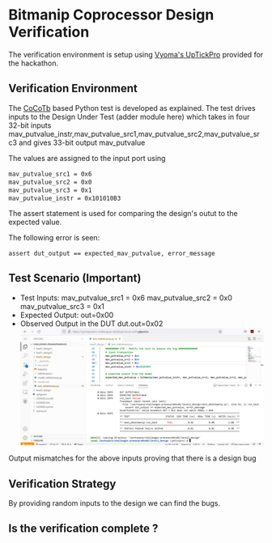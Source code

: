 # Bitmanip Coprocessor Design Verification

The verification environment is setup using [Vyoma's UpTickPro](https://vyomasystems.com) provided for the hackathon.

## Verification Environment

The [CoCoTb](https://www.cocotb.org/) based Python test is developed as explained. The test drives inputs to the Design Under Test (adder module here) which takes in four 32-bit inputs mav_putvalue_instr,mav_putvalue_src1,mav_putvalue_src2,mav_putvalue_src3 and gives 33-bit output mav_putvalue

The values are assigned to the input port using 
```
mav_putvalue_src1 = 0x6
mav_putvalue_src2 = 0x0
mav_putvalue_src3 = 0x1
mav_putvalue_instr = 0x101010B3
```

The assert statement is used for comparing the design's outut to the expected value.

The following error is seen:

```
assert dut_output == expected_mav_putvalue, error_message
```
## Test Scenario **(Important)**
- Test Inputs: mav_putvalue_src1 = 0x6 mav_putvalue_src2 = 0x0 mav_putvalue_src3 = 0x1
- Expected Output: out=0x00
- Observed Output in the DUT dut.out=0x02
![](https://github.com/vyomasystems-lab/challenges-pranavprabhu01/blob/master/level2_design/Screenshot%20(36).png)

Output mismatches for the above inputs proving that there is a design bug

## Verification Strategy
By providing random inputs to the design we can find the bugs.

## Is the verification complete ?
